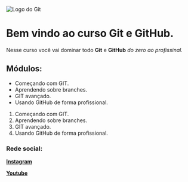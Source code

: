 ![Logo do Git](https://miro.medium.com/max/383/0*5g3mp6zgIoqprOgV.png)
# Bem vindo ao curso Git e GitHub.
Nesse curso você vai dominar todo **Git** e **GitHub** _do zero ao profissinal._

## Módulos:
* Começando com GIT.
* Aprendendo sobre branches.
* GIT avançado.
* Usando GitHub de forma profissional.

1. Começando com GIT.
2. Aprendendo sobre branches.
3. GIT avançado.
4. Usando GitHub de forma profissional.


### Rede social:
[**Instagram**](https://instagram.com/rafaelosama)

[**Youtube**](https:youtube,com/c/sujeitoprogramador)


